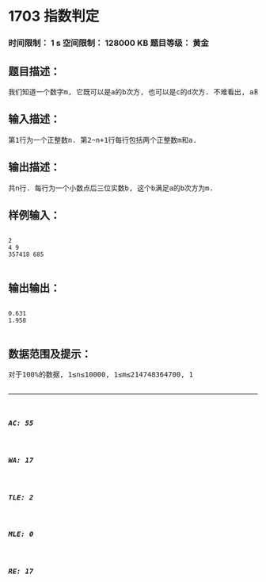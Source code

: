 # 1703 指数判定   
### 时间限制： 1 s     空间限制： 128000 KB     题目等级： 黄金  
## 题目描述：  

<pre>
我们知道一个数字m, 它既可以是a的b次方, 也可以是c的d次方. 不难看出, a和c之间应该是(a, c)≠1. 现在给你m和a, 请你计算出b来.
</pre>
  
  
## 输入描述：  

<pre>
第1行为一个正整数n. 第2~n+1行每行包括两个正整数m和a.
</pre>
  
  
## 输出描述：  

<pre>
共n行. 每行为一个小数点后三位实数b, 这个b满足a的b次方为m.
</pre>
  
  
## 样例输入：  

<pre><code>
2  
4 9  
357418 685
 
</code></pre>
  
  
## 输出输出：  

<pre><code>
0.631  
1.958
 
</code></pre>
  
  
## 数据范围及提示：  

<pre>
对于100%的数据, 1≤n≤10000, 1≤m≤214748364700, 1<a≤214748364700.
 
</pre>
  
  
***  

##### AC: 55  
##### WA: 17  
##### TLE: 2  
##### MLE: 0  
##### RE: 17  
